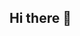 ## Hi there 👋

<!--
**CHANDIMAL22/CHANDIMAL22** is a ✨ _special_ ✨ repository because its `README.md` (this file) appears on your GitHub profile.

Here are some ideas to get you started:

- 🔭 I’m currently working on ...RESALE
- 🌱 I’m currently learning ...RESALLING
- 👯 I’m looking to collaborate on ...
- 🤔 I’m looking for help with ...
- 💬 Ask me about ...
- 📫 How to reach me: ...wijayananchandimal@gmail.com
- 😄 Pronouns: ...
- ⚡ Fun fact: ...
-->
